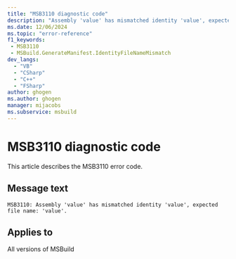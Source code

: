 ```yaml
---
title: "MSB3110 diagnostic code"
description: "Assembly 'value' has mismatched identity 'value', expected file name: 'value'."
ms.date: 12/06/2024
ms.topic: "error-reference"
f1_keywords:
 - MSB3110
 - MSBuild.GenerateManifest.IdentityFileNameMismatch
dev_langs:
  - "VB"
  - "CSharp"
  - "C++"
  - "FSharp"
author: ghogen
ms.author: ghogen
manager: mijacobs
ms.subservice: msbuild
---
```


# MSB3110 diagnostic code

<!-- :::ErrorDefinitionDescription::: -->
<!-- :::editable-content name="introDescription"::: -->
This article describes the MSB3110 error code.
<!-- :::editable-content-end::: -->

## Message text

```output
MSB3110: Assembly 'value' has mismatched identity 'value', expected file name: 'value'.
```

<!-- :::editable-content name="postOutputDescription"::: -->
<!--
{StrBegin="MSB3110: "}
-->
<!-- :::editable-content-end::: -->
<!-- :::ErrorDefinitionDescription-end::: -->

## Applies to

All versions of MSBuild
